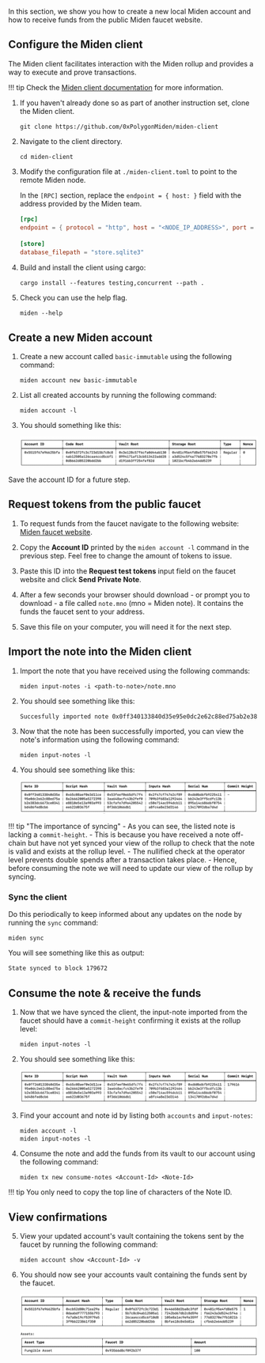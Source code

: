 In this section, we show you how to create a new local Miden account and how to receive funds from the public Miden faucet website.

## Configure the Miden client

The Miden client facilitates interaction with the Miden rollup and provides a way to execute and prove transactions. 

!!! tip
      Check the [Miden client documentation](https://docs.polygon.technology/miden/miden-client/cli-reference/) for more information.

1. If you haven't already done so as part of another instruction set, clone the Miden client.

      ```shell
      git clone https://github.com/0xPolygonMiden/miden-client
      ```

2. Navigate to the client directory. 

      ```shell
      cd miden-client
      ```

3. Modify the configuration file at `./miden-client.toml` to point to the remote Miden node. 

      In the `[RPC]` section, replace the `endpoint = { host: }` field with the address provided by the Miden team.

      ```toml
      [rpc]
      endpoint = { protocol = "http", host = "<NODE_IP_ADDRESS>", port = 57291 }

      [store]
      database_filepath = "store.sqlite3"
      ```

4. Build and install the client using cargo:

      ```shell
      cargo install --features testing,concurrent --path .
      ```

5. Check you can use the help flag.

      ```shell
      miden --help
      ```

## Create a new Miden account

1. Create a new account called `basic-immutable` using the following command:

      ```shell
      miden account new basic-immutable
      ```

2. List all created accounts by running the following command:

      ```shell
      miden account -l
      ```

3. You should something like this:

      ![Result of listing miden accounts](../../img/get-started/miden-account-list.png)

Save the account ID for a future step.

## Request tokens from the public faucet

1. To request funds from the faucet navigate to the following website: [Miden faucet website](https://testnet.miden.io/).

2. Copy the **Account ID** printed by the `miden account -l` command in the previous step. Feel free to change the amount of tokens to issue.

3. Paste this ID into the **Request test tokens** input field on the faucet website and click **Send Private Note**. 

4. After a few seconds your browser should download - or prompt you to download - a file called `note.mno` (mno = Miden note). It contains the funds the faucet sent to your address.

5. Save this file on your computer, you will need it for the next step. 

## Import the note into the Miden client

1. Import the note that you have received using the following commands: 

      ```shell
      miden input-notes -i <path-to-note>/note.mno
      ```

2. You should see something like this:

      ```sh
      Succesfully imported note 0x0ff340133840d35e95e0dc2e62c88ed75ab2e383dc6673ce0341bd486fed8cb6
      ```

3. Now that the note has been successfully imported, you can view the note's information using the following command: 

      ```shell
      miden input-notes -l
      ```

4. You should see something like this:

      ![Result of viewing miden notes](../../img/get-started/note-view.png)

!!! tip "The importance of syncing"
      - As you can see, the listed note is lacking a `commit-height`. 
      - This is because you have received a note off-chain but have not yet synced your view of the rollup to check that the note is valid and exists at the rollup level. 
      - The nullified check at the operator level prevents double spends after a transaction takes place.
      - Hence, before consuming the note we will need to update our view of the rollup by syncing.

### Sync the client

Do this periodically to keep informed about any updates on the node by running the `sync` command:

```shell
miden sync
```

You will see something like this as output:

```sh
State synced to block 179672
```

## Consume the note & receive the funds

1. Now that we have synced the client, the input-note imported from the faucet should have a `commit-height` confirming it exists at the rollup level: 

      ```shell
      miden input-notes -l
      ```

2. You should see something like this:

      ![Viewing commit height info](../../img/get-started/commit-height.png)

3. Find your account and note id by listing both `accounts` and `input-notes`:

      ```shell
      miden account -l
      miden input-notes -l
      ```

4. Consume the note and add the funds from its vault to our account using the following command: 

      ```shell
      miden tx new consume-notes <Account-Id> <Note-Id>
      ```

!!! tip 
      You only need to copy the top line of characters of the Note ID.

## View confirmations

5. View your updated account's vault containing the tokens sent by the faucet by running the following command: 

      ```shell
      miden account show <Account-Id> -v
      ```

6. You should now see your accounts vault containing the funds sent by the faucet. 

      ![Viewing account vault with funds](../../img/get-started/view-account-vault.png)
